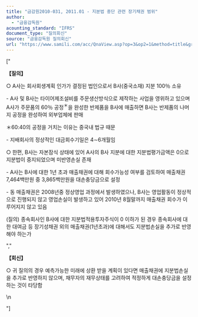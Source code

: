 ```yaml
---
title: "금감원2010-031, 2011.01 - 지분법 중단 관련 장기채권 범위"
author:
  - "금융감독원"
acounting_standard: "IFRS"
document_type: "질의회신"
source: "금융감독원 질의회신"
url: "https://www.samili.com/acc/QnaView.asp?op=3&op2=1&method=title&group=2122-15;1&orgcode=1&searchword=&page=10&code=%EA%B8%88%EA%B0%90%EC%9B%902010%2D031%3A20110127"
---
```

\["

**【질의】**

○ A사는 회사회생계획 인가가 결정된 법인으로서 B사(중국소재) 지분 100％ 소유

\- A사 및 B사는 타이어제조설비를 주문생산방식으로 제작하는 사업을 영위하고 있으며 A사가 주문품의 60％ 공정<sup>＊</sup>을 완성한 반제품을 B사에 매출하면 B사는 반제품의 나머지 공정을 완성하여 외부업체에 판매

＊60:40의 공정을 거치는 이유는 중국내 법규 때문

\- 지배회사의 정상적인 대금회수기일은 4∼6개월임

  

○ 한편, B사는 자본잠식 상태에 있어 A사의 B사 지분에 대한 지분법평가금액은 0으로 지분법이 중지되었으며 미반영손실 존재

\- A사는 B사에 대한 1년 초과 매출채권에 대해 회수가능성 여부를 검토하여 매출채권 7,464백만원 중 3,865백만원을 대손충당금으로 설정

\- 동 매출채권은 2008년중 정상영업 과정에서 발생하였으나, B사는 영업활동이 정상적으로 진행되지 않고 영업손실이 발생하고 있어 2010년 8월말까지 매출채권 회수가 이루어지지 않고 있음

  

(질의) 종속회사인 B사에 대한 지분법적용투자주식이 0 이하가 된 경우 종속회사에 대한 대여금 등 장기성채권 외의 매출채권(1년초과)에 대해서도 지분법손실을 추가로 반영해야 하는가

  

","

**【회신】**

○ 귀 질의의 경우 예측가능한 미래에 상환 받을 계획이 있다면 매출채권에 지분법손실을 추가로 반영하지 않으며, 채무자의 재무상태를 고려하여 적정하게 대손충당금을 설정하는 것이 타당함

  
\\n

"\]
